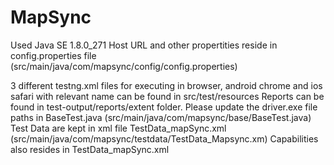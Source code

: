 # MapSync
Used Java SE 1.8.0_271
Host URL and other propertities reside in config.properties file (src/main/java/com/mapsync/config/config.properties)

3 different testng.xml files for executing in browser, android chrome and ios safari with relevant name can be found in src/test/resources
Reports can be found in test-output/reports/extent folder.
Please update the driver.exe file paths in BaseTest.java (src/main/java/com/mapsync/base/BaseTest.java)
Test Data are kept in xml file TestData_mapSync.xml (src/main/java/com/mapsync/testdata/TestData_Mapsync.xm)
Capabilities also resides in TestData_mapSync.xml
